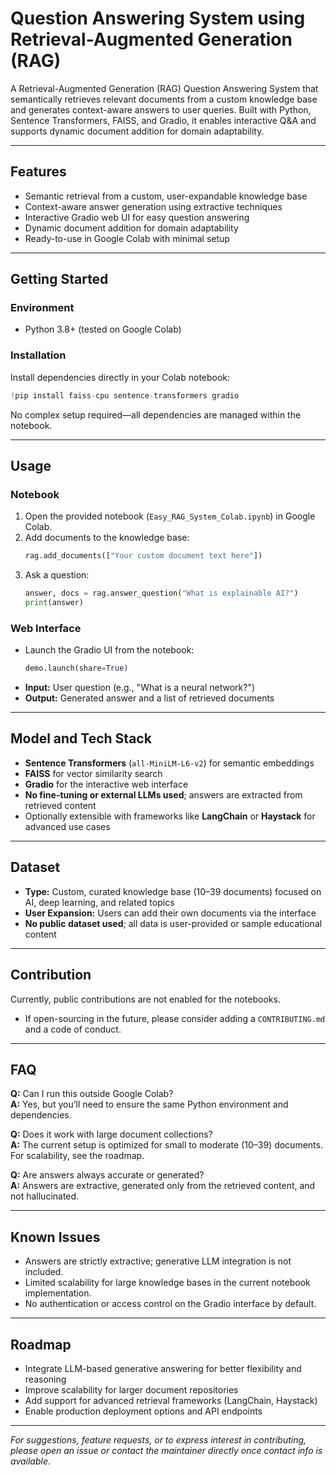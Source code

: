 # Question Answering System using Retrieval-Augmented Generation (RAG)

A Retrieval-Augmented Generation (RAG) Question Answering System that semantically retrieves relevant documents from a custom knowledge base and generates context-aware answers to user queries. Built with Python, Sentence Transformers, FAISS, and Gradio, it enables interactive Q&A and supports dynamic document addition for domain adaptability.

---

## Features

- Semantic retrieval from a custom, user-expandable knowledge base
- Context-aware answer generation using extractive techniques
- Interactive Gradio web UI for easy question answering
- Dynamic document addition for domain adaptability
- Ready-to-use in Google Colab with minimal setup

---

## Getting Started

### Environment

- Python 3.8+ (tested on Google Colab)

### Installation

Install dependencies directly in your Colab notebook:
```python
!pip install faiss-cpu sentence-transformers gradio
```

No complex setup required—all dependencies are managed within the notebook.

---

## Usage

### Notebook

1. Open the provided notebook (`Easy_RAG_System_Colab.ipynb`) in Google Colab.
2. Add documents to the knowledge base:
    ```python
    rag.add_documents(["Your custom document text here"])
    ```
3. Ask a question:
    ```python
    answer, docs = rag.answer_question("What is explainable AI?")
    print(answer)
    ```

### Web Interface

- Launch the Gradio UI from the notebook:
    ```python
    demo.launch(share=True)
    ```
- **Input:** User question (e.g., "What is a neural network?")
- **Output:** Generated answer and a list of retrieved documents

---

## Model and Tech Stack

- **Sentence Transformers** (`all-MiniLM-L6-v2`) for semantic embeddings
- **FAISS** for vector similarity search
- **Gradio** for the interactive web interface
- **No fine-tuning or external LLMs used**; answers are extracted from retrieved content
- Optionally extensible with frameworks like **LangChain** or **Haystack** for advanced use cases

---

## Dataset

- **Type:** Custom, curated knowledge base (10–39 documents) focused on AI, deep learning, and related topics
- **User Expansion:** Users can add their own documents via the interface
- **No public dataset used**; all data is user-provided or sample educational content

---

## Contribution

Currently, public contributions are not enabled for the notebooks.

- If open-sourcing in the future, please consider adding a `CONTRIBUTING.md` and a code of conduct.

---

## FAQ

**Q:** Can I run this outside Google Colab?  
**A:** Yes, but you’ll need to ensure the same Python environment and dependencies.

**Q:** Does it work with large document collections?  
**A:** The current setup is optimized for small to moderate (10–39) documents. For scalability, see the roadmap.

**Q:** Are answers always accurate or generated?  
**A:** Answers are extractive, generated only from the retrieved content, and not hallucinated.

---

## Known Issues

- Answers are strictly extractive; generative LLM integration is not included.
- Limited scalability for large knowledge bases in the current notebook implementation.
- No authentication or access control on the Gradio interface by default.

---

## Roadmap

- Integrate LLM-based generative answering for better flexibility and reasoning
- Improve scalability for larger document repositories
- Add support for advanced retrieval frameworks (LangChain, Haystack)
- Enable production deployment options and API endpoints

---

*For suggestions, feature requests, or to express interest in contributing, please open an issue or contact the maintainer directly once contact info is available.*

